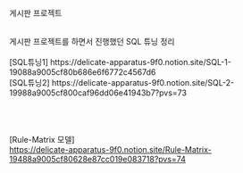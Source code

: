 게시판 프로젝트


<br/>
게시판 프로젝트를 하면서 진행했던 SQL 튜닝 정리
<br/>
<br/>
[SQL튜닝1] https://delicate-apparatus-9f0.notion.site/SQL-1-19088a9005cf80b686e6f6772c4567d6
<br/>[SQL튜닝2] https://delicate-apparatus-9f0.notion.site/SQL-2-19988a9005cf800caf96dd06e41943b7?pvs=73

<br/> <br/>
<br/>[Rule-Matrix 모델]<br/> https://delicate-apparatus-9f0.notion.site/Rule-Matrix-19488a9005cf80628e87cc019e083718?pvs=74

